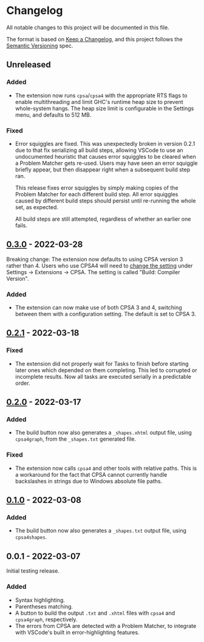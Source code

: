 # Changelog

All notable changes to this project will be documented in this file.

The format is based on [Keep a Changelog](https://keepachangelog.com/en/1.0.0),
and this project follows the [Semantic Versioning](https://semver.org/spec/v2.0.0.html) spec.

## Unreleased

### Added

- The extension now runs `cpsa`/`cpsa4` with the appropriate RTS flags to
  enable multithreading and limit GHC's runtime heap size to prevent
  whole-system hangs. The heap size limit is configurable in the Settings
  menu, and defaults to 512 MB.

### Fixed

- Error squiggles are fixed. This was unexpectedly broken in version 0.2.1 due
  to that fix serializing all build steps, allowing VSCode to use an
  undocumented heuristic that causes error squiggles to be cleared when a
  Problem Matcher gets re-used. Users may have seen an error squiggle briefly
  appear, but then disappear right when a subsequent build step ran.

  This release fixes error squiggles by simply making copies of the Problem
  Matcher for each different build step. All error squiggles caused by
  different build steps should persist until re-running the whole set, as
  expected.

  All build steps are still attempted, regardless of whether an earlier one
  fails.

## [0.3.0] - 2022-03-28

Breaking change: The extension now defaults to using CPSA version 3 rather
than 4. Users who use CPSA4 will need to
[change the setting](https://code.visualstudio.com/docs/getstarted/settings#_settings-editor)
under Settings -> Extensions -> CPSA. The setting is called "Build: Compiler
Version".

### Added

- The extension can now make use of both CPSA 3 and 4, switching between them
  with a configuration setting. The default is set to CPSA 3.

## [0.2.1] - 2022-03-18

### Fixed

- The extension did not properly wait for Tasks to finish before starting
  later ones which depended on them completing. This led to corrupted or
  incomplete results. Now all tasks are executed serially in a predictable
  order.

## [0.2.0] - 2022-03-17

### Added

- The build button now also generates a `_shapes.xhtml` output file, using
  `cpsa4graph`, from the `_shapes.txt` generated file.

### Fixed

- The extension now calls `cpsa4` and other tools with relative paths. This is
  a workaround for the fact that CPSA cannot currently handle backslashes in
  strings due to Windows absolute file paths.

## [0.1.0] - 2022-03-08

### Added

- The build button now also generates a `_shapes.txt` output file, using
  `cpsa4shapes`.

## 0.0.1 - 2022-03-07

Initial testing release.

### Added

- Syntax highlighting.
- Parentheses matching.
- A button to build the output `.txt` and `.xhtml` files with `cpsa4` and
  `cpsa4graph`, respectively.
- The errors from CPSA are detected with a Problem Matcher, to integrate
  with VSCode's built in error-highlighting features.

[0.3.0]: https://artifacts.mitre.org/artifactory/generic-vscode-cpsa-local/vscode-cpsa-0.3.0.vsix
[0.2.1]: https://artifacts.mitre.org/artifactory/generic-vscode-cpsa-local/vscode-cpsa-0.2.1.vsix
[0.2.0]: https://artifacts.mitre.org/artifactory/generic-vscode-cpsa-local/vscode-cpsa-0.2.0.vsix
[0.1.0]: https://artifacts.mitre.org/artifactory/generic-vscode-cpsa-local/vscode-cpsa-0.1.0.vsix
